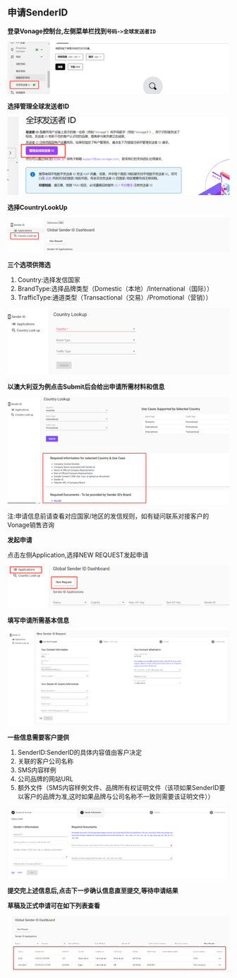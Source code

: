 ## 申请SenderID

__登录Vonage控制台,左侧菜单栏找到`号码->全球发送者ID`__

![applyForSenderID.png](../../../images/applyForSenderID.png)

__选择管理全球发送者ID__

![applyForSenderID1.png](../../../images/applyForSenderID1.png)

__选择CountryLookUp__

![applyForSenderID2.png](../../../images/applyForSenderID2.png)

__三个选项供筛选__

1. Country:选择发信国家
2. BrandType:选择品牌类型（Domestic（本地）/International（国际））
3. TrafficType:通道类型（Transactional（交易）/Promotional（营销））

![applyForSenderID3.png](../../../images/applyForSenderID3.png)

__以澳大利亚为例点击Submit后会给出申请所需材料和信息__

![applyForSenderID4.png](../../../images/applyForSenderID4.png)

注:申请信息前请查看对应国家/地区的发信规则，如有疑问联系对接客户的Vonage销售咨询

__发起申请__

点击左侧Application,选择NEW REQUEST发起申请

![applyForSenderID5.png](../../../images/applyForSenderID5.png)

__填写申请所需基本信息__

![applyForSenderID6.png](../../../images/applyForSenderID6.png)

__一些信息需要客户提供__

1. SenderID:SenderID的具体内容值由客户决定
2. 关联的客户公司名称
3. SMS内容样例
4. 公司品牌的网站URL
5. 额外文件（SMS内容样例文件、品牌所有权证明文件（该项如果SenderID要以客户的品牌为准,这时如果品牌与公司名称不一致则需要该证明文件））

![applyForSenderID7.png](../../../images/applyForSenderID7.png)

__提交完上述信息后,点击下一步确认信息直至提交,等待申请结果__

__草稿及正式申请可在如下列表查看__

![applyForSenderID8.png](../../../images/applyForSenderID8.png)


